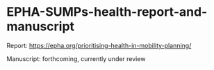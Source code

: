 # EPHA-SUMPs-health-report-and-manuscript

Report: https://epha.org/prioritising-health-in-mobility-planning/

Manuscript: forthcoming, currently under review
